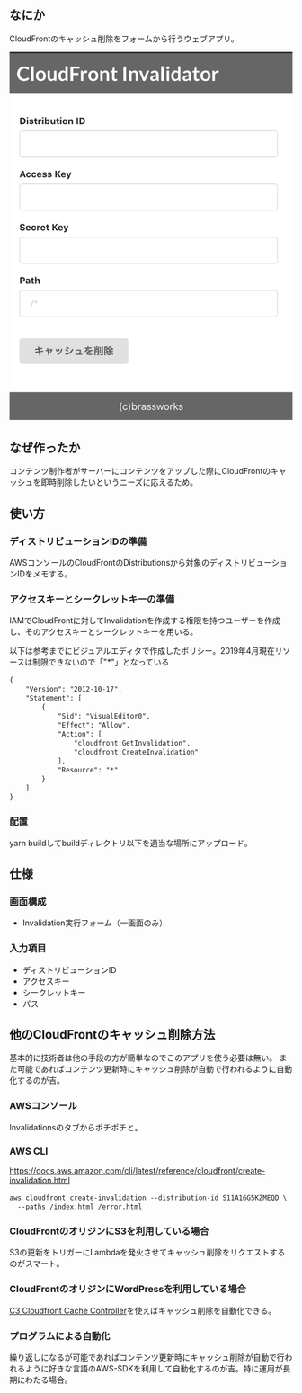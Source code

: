 ## なにか
CloudFrontのキャッシュ削除をフォームから行うウェブアプリ。

![ScreenShot](doc/images/cloudfront-invalidator.png)

## なぜ作ったか
コンテンツ制作者がサーバーにコンテンツをアップした際にCloudFrontのキャッシュを即時削除したいというニーズに応えるため。

## 使い方
### ディストリビューションIDの準備
AWSコンソールのCloudFrontのDistributionsから対象のディストリビューションIDをメモする。

### アクセスキーとシークレットキーの準備
IAMでCloudFrontに対してInvalidationを作成する権限を持つユーザーを作成し、そのアクセスキーとシークレットキーを用いる。

以下は参考までにビジュアルエディタで作成したポリシー。2019年4月現在リソースは制限できないので「"*"」となっている

    {
        "Version": "2012-10-17",
        "Statement": [
            {
                "Sid": "VisualEditor0",
                "Effect": "Allow",
                "Action": [
                    "cloudfront:GetInvalidation",
                    "cloudfront:CreateInvalidation"
                ],
                "Resource": "*"
            }
        ]
    }

### 配置
yarn buildしてbuildディレクトリ以下を適当な場所にアップロード。

## 仕様
### 画面構成
* Invalidation実行フォーム（一画面のみ）

### 入力項目
* ディストリビューションID
* アクセスキー
* シークレットキー
* パス

## 他のCloudFrontのキャッシュ削除方法
基本的に技術者は他の手段の方が簡単なのでこのアプリを使う必要は無い。
また可能であればコンテンツ更新時にキャッシュ削除が自動で行われるように自動化するのが吉。

### AWSコンソール
Invalidationsのタブからポチポチと。

### AWS CLI
https://docs.aws.amazon.com/cli/latest/reference/cloudfront/create-invalidation.html
   
    aws cloudfront create-invalidation --distribution-id S11A16G5KZMEQD \
      --paths /index.html /error.html

### CloudFrontのオリジンにS3を利用している場合
S3の更新をトリガーにLambdaを発火させてキャッシュ削除をリクエストするのがスマート。

### CloudFrontのオリジンにWordPressを利用している場合
[C3 Cloudfront Cache Controller](https://wp-kyoto.net/c3-cloudfront-clear-cache)を使えばキャッシュ削除を自動化できる。

### プログラムによる自動化
繰り返しになるが可能であればコンテンツ更新時にキャッシュ削除が自動で行われるように好きな言語のAWS-SDKを利用して自動化するのが吉。特に運用が長期にわたる場合。